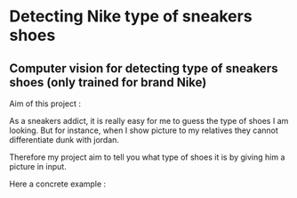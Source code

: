 # Detecting Nike type of sneakers shoes

Computer vision for detecting type of sneakers shoes (only trained for brand Nike)
---

Aim of this project :  

As a sneakers addict, it is really easy for me to guess the type of shoes I am looking.
But for instance, when I show picture to my relatives they cannot differentiate dunk with jordan.
  
Therefore my project aim to tell you what type of shoes it is by giving him  a picture in input.

Here a concrete example :  




